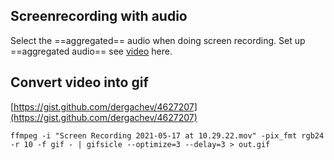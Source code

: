 ## Screenrecording with audio
Select the ==aggregated== audio when doing screen recording. Set up ==aggregated audio== see [video](https://www.youtube.com/watch?v=HRwuyPZ4nBM) here.

## Convert video into gif

[https://gist.github.com/dergachev/4627207](https://gist.github.com/dergachev/4627207)

```
ffmpeg -i "Screen Recording 2021-05-17 at 10.29.22.mov" -pix_fmt rgb24 -r 10 -f gif - | gifsicle --optimize=3 --delay=3 > out.gif
```

